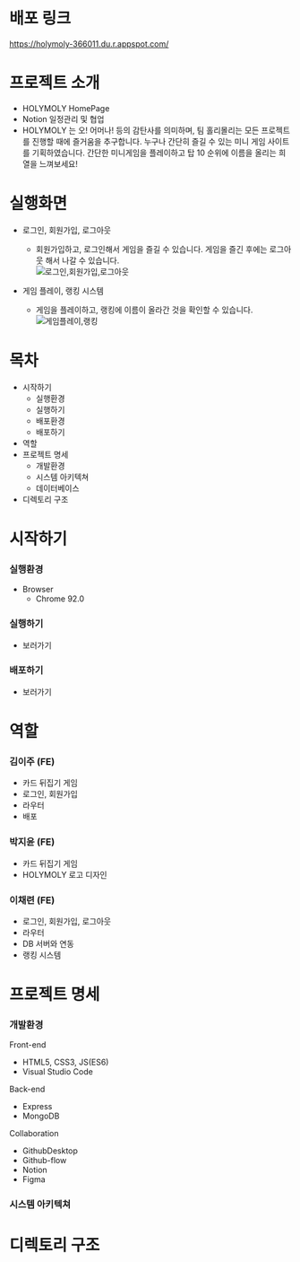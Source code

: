 # 배포 링크
https://holymoly-366011.du.r.appspot.com/

# 프로젝트 소개 

- HOLYMOLY HomePage
- Notion 일정관리 및 협업 
- HOLYMOLY 는 오! 어머나! 등의 감탄사를 의미하며, 
팀 홀리몰리는 모든 프로젝트를 진행할 때에 즐거움을 추구합니다. 
누구나 간단히 즐길 수 있는 미니 게임 사이트를 기획하였습니다. 
간단한 미니게임을 플레이하고 탑 10 순위에 이름을 올리는 희열을 느껴보세요! 



# 실행화면 

- 로그인, 회원가입, 로그아웃 
  - 회원가입하고, 로그인해서 게임을 즐길 수 있습니다. 게임을 즐긴 후에는 로그아웃 해서 나갈 수 있습니다.   
![로그인,회원가입,로그아웃](https://user-images.githubusercontent.com/89028068/196676983-ffdfd06e-61bd-4162-8c28-6bf337ee3bcb.gif)

- 게임 플레이, 랭킹 시스템
  - 게임을 플레이하고, 랭킹에 이름이 올라간 것을 확인할 수 있습니다. 
![게임플레이,랭킹](https://user-images.githubusercontent.com/89028068/196677234-bfed5ca2-a81c-4f5c-9608-c585d55514f6.gif)



# 목차
- 시작하기 
  - 실행환경 
  - 실행하기
  - 배포환경
  - 배포하기
- 역할
- 프로젝트 명세
  - 개발환경
  - 시스템 아키텍쳐
  - 데이터베이스
- 디렉토리 구조



# 시작하기 

### 실행환경 
- Browser
  - Chrome 92.0

### 실행하기 
- 보러가기 

### 배포하기 
- 보러가기 



# 역할 

### 김이주 (FE)
- 카드 뒤집기 게임 
- 로그인, 회원가입
- 라우터
- 배포

### 박지윤 (FE)
- 카드 뒤집기 게임
- HOLYMOLY 로고 디자인 


### 이채련 (FE)
- 로그인, 회원가입, 로그아웃
- 라우터
- DB 서버와 연동 
- 랭킹 시스템 



# 프로젝트 명세

### 개발환경 
Front-end 
- HTML5, CSS3, JS(ES6)
- Visual Studio Code 

Back-end
- Express
- MongoDB

Collaboration
- GithubDesktop
- Github-flow
- Notion
- Figma


### 시스템 아키텍쳐 



# 디렉토리 구조 
























